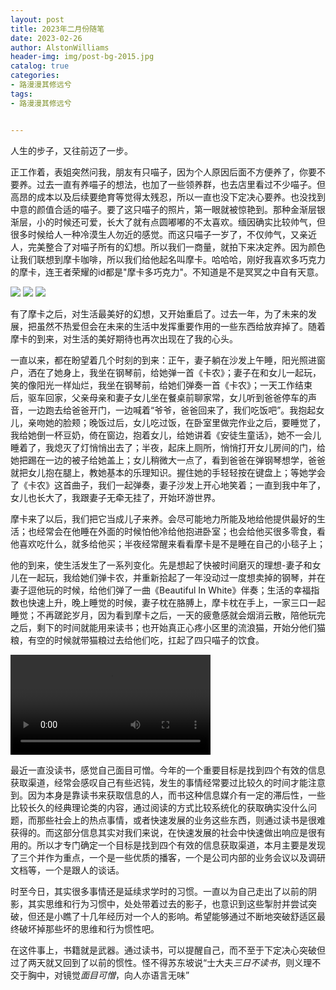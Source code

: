 ```yaml
---
layout: post
title: 2023年二月份随笔
date: 2023-02-26
author: AlstonWilliams
header-img: img/post-bg-2015.jpg
catalog: true
categories:
- 路漫漫其修远兮
tags:
- 路漫漫其修远兮


---
```


人生的步子，又往前迈了一步。

正工作着，表姐突然问我，朋友有只喵子，因为个人原因后面不方便养了，你要不要养。过去一直有养喵子的想法，也加了一些领养群，也去店里看过不少喵子。但高昂的成本以及后续要绝育等觉得太残忍，所以一直也没下定决心要养。也没找到中意的颜值合适的喵子。要了这只喵子的照片，第一眼就被惊艳到。那种金渐层银渐层，小的时候还可爱，长大了就有点圆嘟嘟的不太喜欢。缅因确实比较帅气，但很多时候给人一种冷漠生人勿近的感觉。而这只喵子一岁了，不仅帅气，又亲近人，完美整合了对喵子所有的幻想。所以我们一商量，就拍下来决定养。因为颜色让我们联想到摩卡咖啡，所以我们给他起名叫摩卡。哈哈哈，刚好我喜欢多巧克力的摩卡，连王者荣耀的id都是"摩卡多巧克力"。不知道是不是冥冥之中自有天意。

![](https://alstonwilliams.github.io/img/20230226_1.jpeg)
![](https://alstonwilliams.github.io/img/20230226_2.jpeg)
![](https://alstonwilliams.github.io/img/20230226_3.jpeg)

有了摩卡之后，对生活最美好的幻想，又开始重启了。过去一年，为了未来的发展，把虽然不热爱但会在未来的生活中发挥重要作用的一些东西给放弃掉了。随着摩卡的到来，对生活的美好期待也再次出现在了我的心头。

一直以来，都在盼望着几个时刻的到来：正午，妻子躺在沙发上午睡，阳光照进窗户，洒在了她身上，我坐在钢琴前，给她弹一首《卡农》；妻子在和女儿一起玩，笑的像阳光一样灿烂，我坐在钢琴前，给她们弹奏一首《卡农》；一天工作结束后，驱车回家，父亲母亲和妻子女儿坐在餐桌前聊家常，女儿听到爸爸停车的声音，一边跑去给爸爸开门，一边喊着“爷爷，爸爸回来了，我们吃饭吧”。我抱起女儿，亲吻她的脸颊；晚饭过后，女儿吃过饭，在卧室里做完作业之后，要睡觉了，我给她倒一杯豆奶，倚在窗边，抱着女儿，给她讲着《安徒生童话》，她不一会儿睡着了，我熄灭了灯悄悄出去了；半夜，起床上厕所，悄悄打开女儿房间的门，给她把踢在一边的被子给她盖上；女儿稍微大一点了，看到爸爸在弹钢琴想学，爸爸就把女儿抱在腿上，教她基本的乐理知识。握住她的手轻轻按在键盘上；等她学会了《卡农》这首曲子，我们一起弹奏，妻子沙发上开心地笑着；一直到我中年了，女儿也长大了，我跟妻子无牵无挂了，开始环游世界。

摩卡来了以后，我们把它当成儿子来养。会尽可能地力所能及地给他提供最好的生活；也经常会在他睡在外面的时候怕他冷给他抱进卧室；也会给他买很多零食，看他喜欢吃什么，就多给他买；半夜经常醒来看看摩卡是不是睡在自己的小毯子上；

他的到来，使生活发生了一系列变化。先是想起了快被时间磨灭的理想-妻子和女儿在一起玩，我给她们弹卡农，并重新拾起了一年没动过一度想卖掉的钢琴，并在妻子逗他玩的时候，给他们弹了一曲《Beautiful In White》伴奏；生活的幸福指数也快速上升，晚上睡觉的时候，妻子枕在胳膊上，摩卡枕在手上，一家三口一起睡觉；不再蹉跎岁月，因为看到摩卡之后，一天的疲惫感就会烟消云散，陪他玩完之后，剩下的时间就能用来读书；也开始真正心疼小区里的流浪猫，开始分他们猫粮，有空的时候就带猫粮过去给他们吃，扛起了四只喵子的饮食。

<video width="320" controls loop>   <source src="https://alstonwilliams.github.io/img/20230226_4.mp4" type="video/mp4"/>   </video>

最近一直没读书，感觉自己面目可憎。今年的一个重要目标是找到四个有效的信息获取渠道，经常会感叹自己有些迟钝，发生的事情经常要过比较久的时间才能注意到。因为本身是靠读书来获取信息的人，而书这种信息媒介有一定的滞后性，一些比较长久的经典理论类的内容，通过阅读的方式比较系统化的获取确实没什么问题，而那些社会上的热点事情，或者快速发展的业务这些东西，则通过读书是很难获得的。而这部分信息其实对我们来说，在快速发展的社会中快速做出响应是很有用的。所以才专门确定一个目标是找到四个有效的信息获取渠道，本月主要是发现了三个并作为重点，一个是一些优质的播客，一个是公司内部的业务会议以及调研文档等，一个是跟人的谈话。

时至今日，其实很多事情还是延续求学时的习惯。一直以为自己走出了以前的阴影，其实思维和行为习惯中，处处带着过去的影子，也意识到这些掣肘并尝试突破，但还是小瞧了十几年经历对一个人的影响。希望能够通过不断地突破舒适区最终破坏掉那些坏的思维和行为惯性吧。

在这件事上，书籍就是武器。通过读书，可以提醒自己，而不至于下定决心突破但过了两天就又回到了以前的惯性。怪不得苏东坡说“士大夫*三日不读书*，则义理不交于胸中，对镜觉*面目可憎*，向人亦语言无味”
